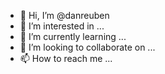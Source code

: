 - 👋 Hi, I’m @danreuben
- 👀 I’m interested in ...
- 🌱 I’m currently learning ...
- 💞️ I’m looking to collaborate on ...
- 📫 How to reach me ...

<!---
stuffthatsthere/stuffthatsthere is a ✨ special ✨ repository because its `README.md` (this file) appears on your GitHub profile.
You can click the Preview link to take a look at your changes.
--->
